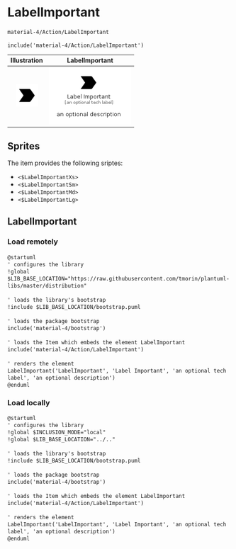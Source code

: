 # LabelImportant


```text
material-4/Action/LabelImportant
```

```text
include('material-4/Action/LabelImportant')
```



| Illustration | LabelImportant |
| :---: | :---: |
| ![illustration for Illustration](../../material-4/Action/LabelImportant.png) | ![illustration for LabelImportant](../../material-4/Action/LabelImportant.Local.png) |



## Sprites
The item provides the following sriptes:

- `<$LabelImportantXs>`
- `<$LabelImportantSm>`
- `<$LabelImportantMd>`
- `<$LabelImportantLg>`





## LabelImportant

### Load remotely
```plantuml
@startuml
' configures the library
!global $LIB_BASE_LOCATION="https://raw.githubusercontent.com/tmorin/plantuml-libs/master/distribution"

' loads the library's bootstrap
!include $LIB_BASE_LOCATION/bootstrap.puml

' loads the package bootstrap
include('material-4/bootstrap')

' loads the Item which embeds the element LabelImportant
include('material-4/Action/LabelImportant')

' renders the element
LabelImportant('LabelImportant', 'Label Important', 'an optional tech label', 'an optional description')
@enduml
```

### Load locally
```plantuml
@startuml
' configures the library
!global $INCLUSION_MODE="local"
!global $LIB_BASE_LOCATION="../.."

' loads the library's bootstrap
!include $LIB_BASE_LOCATION/bootstrap.puml

' loads the package bootstrap
include('material-4/bootstrap')

' loads the Item which embeds the element LabelImportant
include('material-4/Action/LabelImportant')

' renders the element
LabelImportant('LabelImportant', 'Label Important', 'an optional tech label', 'an optional description')
@enduml
```

